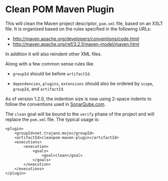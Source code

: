 Clean POM Maven Plugin
======================

This will clean the Maven project descriptor, `pom.xml` file, based on an
XSLT file.  It is organized based on the rules specified in the following
URLs:

* http://maven.apache.org/developers/conventions/code.html
* http://maven.apache.org/ref/3.2.1/maven-model/maven.html

In addition it will also reindent other XML files.

Along with a few common sense rules like

* `groupId` should be before `artifactId`.

* `dependencies`, `plugins`, `extensions` should also be ordered by
   `scope`, `groupId`, and `artifactId`.

As of version 1.2.0, the indention size is now using 2-space indents to follow the conventions used in [SonarQube.com](https://sonarqube.com/).

The `clean` goal will be bound to the `verify` phase of the project and
will replace the `pom.xml` file.  The typical usage is:

    <plugin>
        <groupId>net.trajano.mojo</groupId>
        <artifactId>cleanpom-maven-plugin</artifactId>
        <executions>
            <execution>
                <goals>
                    <goal>clean</goal>
                </goals>
            </execution>
        </executions>
    </plugin>
